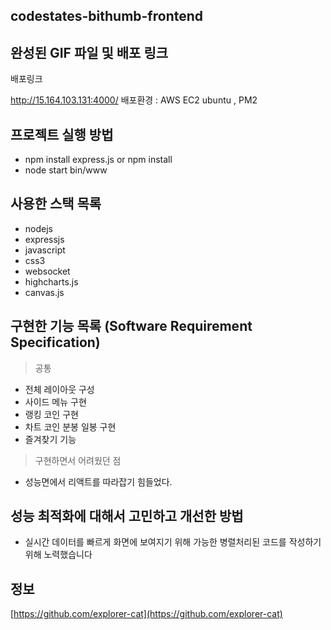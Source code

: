 ## codestates-bithumb-frontend
>

## 완성된 GIF 파일 및 배포 링크
>

배포링크

http://15.164.103.131:4000/
배포환경 : AWS EC2 ubuntu , PM2

## 프로젝트 실행 방법
- npm install express.js  or npm install
- node start bin/www

## 사용한 스택 목록
- nodejs
- expressjs 
- javascript
- css3
- websocket
- highcharts.js
- canvas.js

## 구현한 기능 목록 (Software Requirement Specification)
> 공통 
- 전체 레이아웃 구성
- 사이드 메뉴 구현
- 랭킹 코인 구현
- 차트 코인 분봉 일봉 구현
- 즐겨찾기 기능 


> 구현하면서 어려웠던 점
- 성능면에서 리액트를 따라잡기 힘들었다. 

## 성능 최적화에 대해서 고민하고 개선한 방법
- 실시간 데이터를 빠르게 화면에 보여지기 위해 가능한 병렬처리된 코드를 작성하기 위해 노력했습니다


## 정보

[https://github.com/explorer-cat](https://github.com/explorer-cat)
